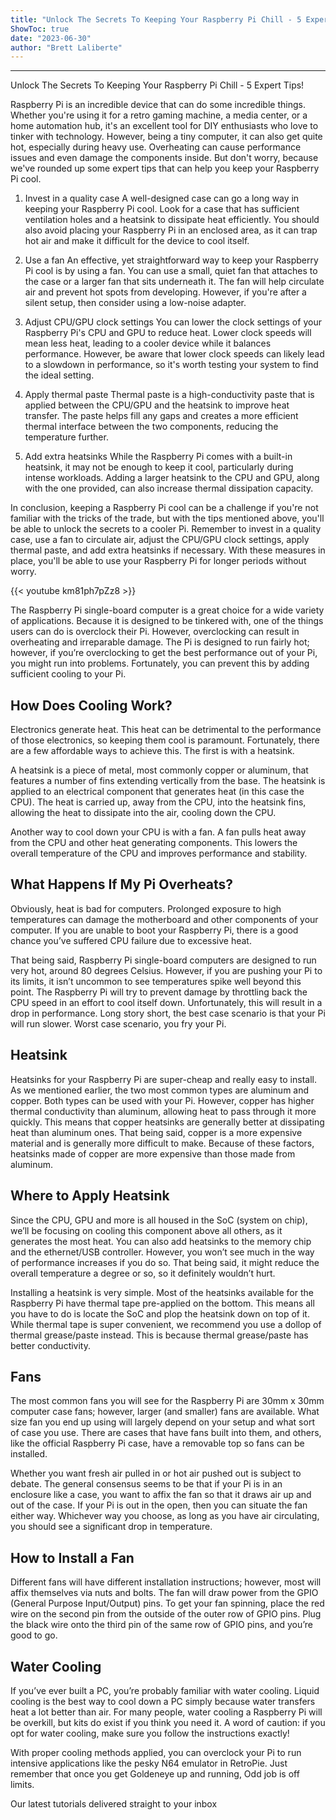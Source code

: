 ```yaml
---
title: "Unlock The Secrets To Keeping Your Raspberry Pi Chill - 5 Expert Tips!"
ShowToc: true 
date: "2023-06-30"
author: "Brett Laliberte"
---
```

*****
Unlock The Secrets To Keeping Your Raspberry Pi Chill - 5 Expert Tips!

Raspberry Pi is an incredible device that can do some incredible things. Whether you're using it for a retro gaming machine, a media center, or a home automation hub, it's an excellent tool for DIY enthusiasts who love to tinker with technology. However, being a tiny computer, it can also get quite hot, especially during heavy use. Overheating can cause performance issues and even damage the components inside. But don't worry, because we've rounded up some expert tips that can help you keep your Raspberry Pi cool.

1. Invest in a quality case
A well-designed case can go a long way in keeping your Raspberry Pi cool. Look for a case that has sufficient ventilation holes and a heatsink to dissipate heat efficiently. You should also avoid placing your Raspberry Pi in an enclosed area, as it can trap hot air and make it difficult for the device to cool itself.

2. Use a fan
An effective, yet straightforward way to keep your Raspberry Pi cool is by using a fan. You can use a small, quiet fan that attaches to the case or a larger fan that sits underneath it. The fan will help circulate air and prevent hot spots from developing. However, if you're after a silent setup, then consider using a low-noise adapter.

3. Adjust CPU/GPU clock settings
You can lower the clock settings of your Raspberry Pi's CPU and GPU to reduce heat. Lower clock speeds will mean less heat, leading to a cooler device while it balances performance. However, be aware that lower clock speeds can likely lead to a slowdown in performance, so it's worth testing your system to find the ideal setting.

4. Apply thermal paste
Thermal paste is a high-conductivity paste that is applied between the CPU/GPU and the heatsink to improve heat transfer. The paste helps fill any gaps and creates a more efficient thermal interface between the two components, reducing the temperature further.

5. Add extra heatsinks
While the Raspberry Pi comes with a built-in heatsink, it may not be enough to keep it cool, particularly during intense workloads. Adding a larger heatsink to the CPU and GPU, along with the one provided, can also increase thermal dissipation capacity.

In conclusion, keeping a Raspberry Pi cool can be a challenge if you're not familiar with the tricks of the trade, but with the tips mentioned above, you'll be able to unlock the secrets to a cooler Pi. Remember to invest in a quality case, use a fan to circulate air, adjust the CPU/GPU clock settings, apply thermal paste, and add extra heatsinks if necessary. With these measures in place, you'll be able to use your Raspberry Pi for longer periods without worry.

{{< youtube km81ph7pZz8 >}} 



The Raspberry Pi single-board computer is a great choice for a wide variety of applications. Because it is designed to be tinkered with, one of the things users can do is overclock their Pi. However, overclocking can result in overheating and irreparable damage. The Pi is designed to run fairly hot; however, if you’re overclocking to get the best performance out of your Pi, you might run into problems. Fortunately, you can prevent this by adding sufficient cooling to your Pi.
 
## How Does Cooling Work?
 
Electronics generate heat. This heat can be detrimental to the performance of those electronics, so keeping them cool is paramount. Fortunately, there are a few affordable ways to achieve this. The first is with a heatsink.
 

 
A heatsink is a piece of metal, most commonly copper or aluminum, that features a number of fins extending vertically from the base. The heatsink is applied to an electrical component that generates heat (in this case the CPU). The heat is carried up, away from the CPU, into the heatsink fins, allowing the heat to dissipate into the air, cooling down the CPU.
 
Another way to cool down your CPU is with a fan. A fan pulls heat away from the CPU and other heat generating components. This lowers the overall temperature of the CPU and improves performance and stability.
 
## What Happens If My Pi Overheats?
 
Obviously, heat is bad for computers. Prolonged exposure to high temperatures can damage the motherboard and other components of your computer. If you are unable to boot your Raspberry Pi, there is a good chance you’ve suffered CPU failure due to excessive heat.
 
That being said, Raspberry Pi single-board computers are designed to run very hot, around 80 degrees Celsius. However, if you are pushing your Pi to its limits, it isn’t uncommon to see temperatures spike well beyond this point. The Raspberry Pi will try to prevent damage by throttling back the CPU speed in an effort to cool itself down. Unfortunately, this will result in a drop in performance. Long story short, the best case scenario is that your Pi will run slower. Worst case scenario, you fry your Pi.
 
## Heatsink
 
Heatsinks for your Raspberry Pi are super-cheap and really easy to install. As we mentioned earlier, the two most common types are aluminum and copper. Both types can be used with your Pi. However, copper has higher thermal conductivity than aluminum, allowing heat to pass through it more quickly. This means that copper heatsinks are generally better at dissipating heat than aluminum ones. That being said, copper is a more expensive material and is generally more difficult to make. Because of these factors, heatsinks made of copper are more expensive than those made from aluminum.
 
## Where to Apply Heatsink
 
Since the CPU, GPU and more is all housed in the SoC (system on chip), we’ll be focusing on cooling this component above all others, as it generates the most heat. You can also add heatsinks to the memory chip and the ethernet/USB controller. However, you won’t see much in the way of performance increases if you do so. That being said, it might reduce the overall temperature a degree or so, so it definitely wouldn’t hurt.
 
Installing a heatsink is very simple. Most of the heatsinks available for the Raspberry Pi have thermal tape pre-applied on the bottom. This means all you have to do is locate the SoC and plop the heatsink down on top of it. While thermal tape is super convenient, we recommend you use a dollop of thermal grease/paste instead. This is because thermal grease/paste has better conductivity.
 
## Fans
 
The most common fans you will see for the Raspberry Pi are 30mm x 30mm computer case fans; however, larger (and smaller) fans are available. What size fan you end up using will largely depend on your setup and what sort of case you use. There are cases that have fans built into them, and others, like the official Raspberry Pi case, have a removable top so fans can be installed.
 
Whether you want fresh air pulled in or hot air pushed out is subject to debate. The general consensus seems to be that if your Pi is in an enclosure like a case, you want to affix the fan so that it draws air up and out of the case. If your Pi is out in the open, then you can situate the fan either way. Whichever way you choose, as long as you have air circulating, you should see a significant drop in temperature.
 
## How to Install a Fan
 
Different fans will have different installation instructions; however, most will affix themselves via nuts and bolts. The fan will draw power from the GPIO (General Purpose Input/Output) pins. To get your fan spinning, place the red wire on the second pin from the outside of the outer row of GPIO pins. Plug the black wire onto the third pin of the same row of GPIO pins, and you’re good to go.
 
## Water Cooling
 
If you’ve ever built a PC, you’re probably familiar with water cooling. Liquid cooling is the best way to cool down a PC simply because water transfers heat a lot better than air. For many people, water cooling a Raspberry Pi will be overkill, but kits do exist if you think you need it. A word of caution: if you opt for water cooling, make sure you follow the instructions exactly!
 
With proper cooling methods applied, you can overclock your Pi to run intensive applications like the pesky N64 emulator in RetroPie. Just remember that once you get Goldeneye up and running, Odd job is off limits.
 
Our latest tutorials delivered straight to your inbox




